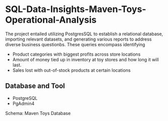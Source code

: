 # SQL-Data-Insights-Maven-Toys-Operational-Analysis

The project entailed utilizing PostgresSQL to establish a relational database, importing relevant datasets, and generating various reports to address diverse business questionbs. 
These queries encompass identifying 
- Product categories with biggest profits across store locations
- Amount of money tied up in inventory at toy stores and how long it will last.
- Sales lost with out-of-stock products at certain locations

## Database and Tool
- PostgreSQL
- PgAdmin4

Schema: Maven Toys Database

